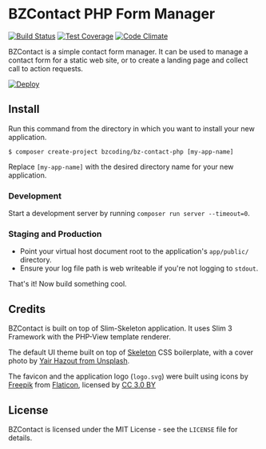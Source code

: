 # BZContact PHP Form Manager

[![Build Status](https://travis-ci.org/BZCoding/bz-contact-php.svg?branch=master)](https://travis-ci.org/BZCoding/bz-contact-php) [![Test Coverage](https://codeclimate.com/github/BZCoding/bz-contact-php/badges/coverage.svg)](https://codeclimate.com/github/BZCoding/bz-contact-php/coverage) [![Code Climate](https://codeclimate.com/github/BZCoding/bz-contact-php/badges/gpa.svg)](https://codeclimate.com/github/BZCoding/bz-contact-php)

BZContact is a simple contact form manager. It can be used to manage a contact form for a static web site, or to create a landing page and collect call to action requests.

[![Deploy](https://www.herokucdn.com/deploy/button.png)](https://heroku.com/deploy?template=https://github.com/BZCoding/bz-contact-php/tree/master)

## Install

Run this command from the directory in which you want to install your new application.

~~~ console
$ composer create-project bzcoding/bz-contact-php [my-app-name]
~~~

Replace `[my-app-name]` with the desired directory name for your new application.

### Development

Start a development server by running `composer run server --timeout=0`.

### Staging and Production

 * Point your virtual host document root to the application's `app/public/` directory.
 * Ensure your log file path is web writeable if you're not logging to `stdout`.

That's it! Now build something cool.

## Credits

BZContact is built on top of Slim-Skeleton application. It uses Slim 3 Framework with the PHP-View template renderer.

The default UI theme built on top of [Skeleton](http://getskeleton.com/) CSS boilerplate, with a cover photo by [Yair Hazout from Unsplash](https://unsplash.com/@yairhazout).

The favicon and the application logo (`logo.svg`) were built using icons by [Freepik](http://www.freepik.com) from [Flaticon](http://www.flaticon.com), licensed by [CC 3.0 BY ](http://creativecommons.org/licenses/by/3.0/ "Creative Commons BY 3.0")

## License

BZContact is licensed under the MIT License - see the `LICENSE` file for details.
